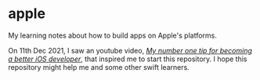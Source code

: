 # apple
My learning notes about how to build apps on Apple's platforms.

On 11th Dec 2021, I saw an youtube video, *[My number one tip for becoming a better iOS developer](https://www.youtube.com/watch?v=kTARSJSNGPI)*, that inspired me to start this repository. I hope this repository might help me and some other swift learners.
